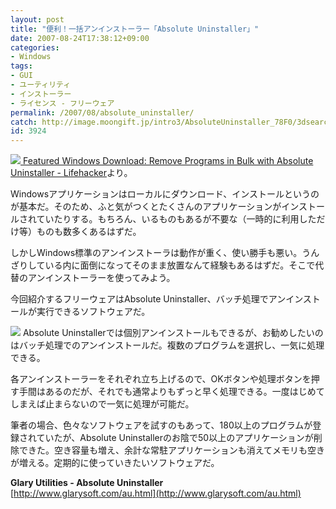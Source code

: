 ```yaml
---
layout: post
title: "便利！一括アンインストーラー「Absolute Uninstaller」"
date: 2007-08-24T17:38:12+09:00
categories:
- Windows
tags: 
- GUI
- ユーティリティ
- インストーラー
- ライセンス - フリーウェア
permalink: /2007/08/absolute_uninstaller/
catch: http://image.moongift.jp/intro3/AbsoluteUninstaller_78F0/3dsearch2_thumb.png
id: 3924
---
```

[![](http://image.moongift.jp/intro3/AbsoluteUninstaller_78F0/3dsearch1_thumb1.png) Featured Windows Download: Remove Programs in Bulk with Absolute Uninstaller - Lifehacker](http://image.moongift.jp/intro3/AbsoluteUninstaller_78F0/3dsearch13.png)より。   
  
Windowsアプリケーションはローカルにダウンロード、インストールというのが基本だ。そのため、ふと気がつくとたくさんのアプリケーションがインストールされていたりする。もちろん、いるものもあるが不要な（一時的に利用しただけ等）ものも数多くあるはずだ。   
  
しかしWindows標準のアンインストーラは動作が重く、使い勝手も悪い。うんざりしている内に面倒になってそのまま放置なんて経験もあるはずだ。そこで代替のアンインストーラーを使ってみよう。   
  
今回紹介するフリーウェアはAbsolute Uninstaller、バッチ処理でアンインストールが実行できるソフトウェアだ。   
  
<!--more-->  
  
[![](http://image.moongift.jp/intro3/AbsoluteUninstaller_78F0/3dsearch2_thumb.png)](http://image.moongift.jp/intro3/AbsoluteUninstaller_78F0/3dsearch22.png) Absolute Uninstallerでは個別アンインストールもできるが、お勧めしたいのはバッチ処理でのアンインストールだ。複数のプログラムを選択し、一気に処理できる。   
  
各アンインストーラーをそれぞれ立ち上げるので、OKボタンや処理ボタンを押す手間はあるのだが、それでも通常よりもずっと早く処理できる。一度はじめてしまえば止まらないので一気に処理が可能だ。   
  
筆者の場合、色々なソフトウェアを試すのもあって、180以上のプログラムが登録されていたが、Absolute Uninstallerのお陰で50以上のアプリケーションが削除できた。空き容量も増え、余計な常駐アプリケーションも消えてメモリも空きが増える。定期的に使っていきたいソフトウェアだ。   
  
**Glary Utilities - Absolute Uninstaller**  
[http://www.glarysoft.com/au.html](http://www.glarysoft.com/au.html)